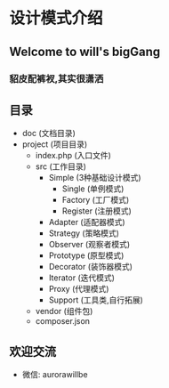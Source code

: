 # 设计模式介绍
## Welcome to will's bigGang
### 貂皮配裤衩,其实很潇洒

## 目录
- doc (文档目录)
- project (项目目录)
    - index.php (入口文件)
    - src (工作目录)
        - Simple (3种基础设计模式)
          - Single (单例模式)
          - Factory (工厂模式)
          - Register (注册模式)
        - Adapter (适配器模式)
        - Strategy (策略模式)
        - Observer (观察者模式)
        - Prototype (原型模式)
        - Decorator (装饰器模式)
        - Iterator (迭代模式)
        - Proxy (代理模式) 
        - Support (工具类,自行拓展)
    - vendor (组件包)
    - composer.json

## 欢迎交流
- 微信: aurorawillbe
